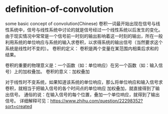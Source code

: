 # definition-of-convolution
some basic concept of convolution(Chinese)
卷积一词最开始出现在信号与线性系统中，信号与线性系统中讨论的就是信号经过一个线性系统以后发生的变化。由于现实情况中常常是一个信号前一时刻的输出影响着这一时刻的输出，所在一般利用系统的单位响应与系统的输入求卷积，以求得系统的输出信号（当然要求这个系统是线性时不变的）。 
卷积的定义： 卷积是两个变量在某范围内相乘后求和的结果。

卷积的重要的物理意义是：一个函数（如：单位响应）在另一个函数（如：输入信号）上的加权叠加。
卷积的意义：加权叠加

对于线性时不变系统，如果知道该系统的单位响应，那么将单位响应和输入信号求卷积，就相当于把输入信号的各个时间点的单位响应 加权叠加，就直接得到了输出信号。
通俗的说：在输入信号的每个位置，叠加一个单位响应，就得到了输出信号。
详细解释可见：https://www.zhihu.com/question/22298352?sort=created
